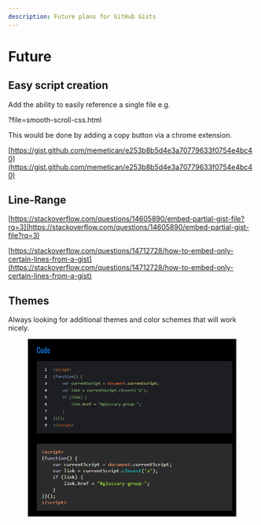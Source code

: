```yaml
---
description: Future plans for GitHub Gists
---
```


# Future

## Easy script creation

Add the ability to easily reference a single file e.g.

?file=smooth-scroll-css.html

This would be done by adding a copy button via a chrome extension.&#x20;

[https://gist.github.com/memetican/e253b8b5d4e3a70779633f0754e4bc40](https://gist.github.com/memetican/e253b8b5d4e3a70779633f0754e4bc40)

## Line-Range

[https://stackoverflow.com/questions/14605890/embed-partial-gist-file?rq=3](https://stackoverflow.com/questions/14605890/embed-partial-gist-file?rq=3)

[https://stackoverflow.com/questions/14712728/how-to-embed-only-certain-lines-from-a-gist](https://stackoverflow.com/questions/14712728/how-to-embed-only-certain-lines-from-a-gist)

## Themes

Always looking for additional themes and color schemes that will work nicely.&#x20;

<figure><img src="../../.gitbook/assets/image (2) (1) (1).png" alt=""><figcaption></figcaption></figure>

